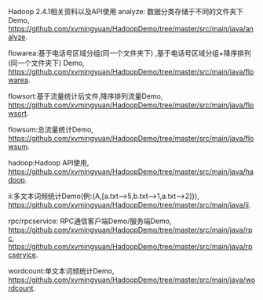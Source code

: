 Hadoop 2.4.1相关资料以及API使用
analyze: 数据分类存储于不同的文件夹下Demo,
https://github.com/xvmingyuan/HadoopDemo/tree/master/src/main/java/analyze.

flowarea:基于电话号区域分组(同一个文件夹下) ,基于电话号区域分组+降序排列(同一个文件夹下) Demo,
https://github.com/xvmingyuan/HadoopDemo/tree/master/src/main/java/flowarea.

flowsort:基于流量统计后文件,降序排列流量Demo,
https://github.com/xvmingyuan/HadoopDemo/tree/master/src/main/java/flowsort.

flowsum:总流量统计Demo,
https://github.com/xvmingyuan/HadoopDemo/tree/master/src/main/java/flowsum.

hadoop:Hadoop API使用,
https://github.com/xvmingyuan/HadoopDemo/tree/master/src/main/java/hadoop.

ii:多文本词频统计Demo(例:{A,[a.txt-->5,b.txt-->1,a.txt-->2]}),
https://github.com/xvmingyuan/HadoopDemo/tree/master/src/main/java/ii.

rpc/rpcservice: RPC通信客户端Demo/服务端Demo,
https://github.com/xvmingyuan/HadoopDemo/tree/master/src/main/java/rpc,
https://github.com/xvmingyuan/HadoopDemo/tree/master/src/main/java/rpcservice.

wordcount:单文本词频统计Demo,
https://github.com/xvmingyuan/HadoopDemo/tree/master/src/main/java/wordcount.
